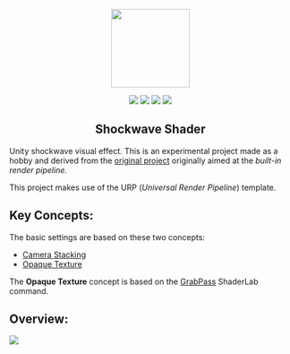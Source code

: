<p align="center">
<img src="https://github.com/SlideZero/icons-logos/blob/main/Unity/unity-tab-square-white.png" width="140"/>
</p>

<p align="center">
<img src="https://img.shields.io/badge/Unity-2020.1.2-lightgrey"/> <img src="https://img.shields.io/badge/Template-URP-green"/> <img src="https://img.shields.io/badge/Feature-Shader_Graph-blue"/> <img src="https://img.shields.io/badge/Status-Experimental-red"/>
</p>

<h2 align="center">Shockwave Shader</h2>

Unity shockwave visual effect. This is an experimental project made as a hobby and derived from the [original project](https://github.com/SlideZero/shockwave-shader) originally aimed at the <em>built-in render pipeline.</em>

This project makes use of the URP (<em>Universal Render Pipeline</em>) template.

## Key Concepts:

The basic settings are based on these two concepts:
- [Camera Stacking](https://docs.unity3d.com/Packages/com.unity.render-pipelines.universal@7.2/manual/camera-stacking.html)
- [Opaque Texture](https://docs.unity3d.com/Packages/com.unity.render-pipelines.universal@7.1/manual/universalrp-asset.html)

The <b>Opaque Texture</b> concept is based on the [GrabPass](https://docs.unity3d.com/Manual/SL-GrabPass.html) ShaderLab command.

## Overview:

<img src="https://zesdev-resources.s3.us-east-1.amazonaws.com/urp-shockwave-shader.gif?response-content-disposition=inline&X-Amz-Security-Token=IQoJb3JpZ2luX2VjEAkaCXVzLWVhc3QtMiJIMEYCIQC%2Fhqsg2lrx6KUJZ9nPM26ehhBT00cLJBD9SGW2TnnspgIhAOUTRTjTxXcc%2Fc2BvH9DqUrijKu82Gu4fdvyzhYH4fVZKvYCCFIQABoMODM3ODMyNzczNTAxIgzCdtTesdxISFRNDqAq0wIHu%2F6BWrqtiFNoYgAgTXTE%2BvJdvJp5HPZV7S1cCf5mCJxJe8TKqkuJvqKyjWCmQwipxE41GoKzWkvksYlkeUYIqJbIhsImeFn0UOgbPtBECFk%2FG%2BRp0ZeZDdKo6C%2FjYIBCmWtSFMMBfIIM1b%2BNKlLlABMUXgJxOF3TcVkNY9v0wveeVoYifbc5gliVboyvIF2iG1DrgFLirX%2BeVwTdvKSA5GhfREPpPph86i8WSqV0zlGsxZXgk7vcgwoo2nym4pn6t%2F1GXlhs%2BY0RUBl8A%2FDrSF6xnC1hQSLiD9U8FguGjJpMoHKZ%2Fr5JNKf%2BwodxDzUUJ46hw57V%2BRxFz54k9lizd0IXmwXgQVO9qWJFS2ZDCS8jisXYtsa1Rx6nfXw0j%2FSrCXkXcMiQPklYUUMVXRWTEX6ubkW%2F66VRjW6it2tf7l55hAsM9SuH96p7nYVbsFzELa0wiaXQiQY6sgLEupIu1TeZkMX39lGrS1YLVGIrDSZCkK%2Bqqj0tG0hWdhZRtzG2mDS88oCX9z7wHkZ%2FtcrBSfZqztWeVUTOkEvagZwY68PdIgiFsa6ew52LVs1RSRwmcu3%2FxJxkXIFQH1C6HKNioaUrWgh7ovhNfsSNLzw7Q5E5M2avtYYyhKQeUVEjwCVQ6lg1Ihi4Wyf4g3y0FobsLeW1AMf6Mub6Z2NqzQov3BgyN2%2BAisw%2FZ8majKpX5qst%2BfMwMrRsapB445dr3%2B%2FpGvj8Pan8PquuOUNoO57imGvfIpCnUrx36n%2BBx9DldvjL6axXZjgRq3PNiVZKcvh9LsStvsyMgTfvX1LvqX%2Br%2BJTwy8X8vlJgbak6Ohn81E0wgKbOooOzlE0rOGhBsFJGLEQtrsHz%2BWS9gX0wi9A%3D&X-Amz-Algorithm=AWS4-HMAC-SHA256&X-Amz-Date=20210905T012520Z&X-Amz-SignedHeaders=host&X-Amz-Expires=300&X-Amz-Credential=ASIA4GEVZR56YELD2UPI%2F20210905%2Fus-east-1%2Fs3%2Faws4_request&X-Amz-Signature=0f898ca71a9d734c2a5824a020362bfe6cc21feb6cfa7f136c55905b36e62ab9"/>
